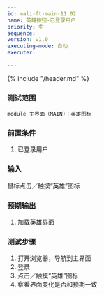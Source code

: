 ```yaml
---
id: mali-ft-main-11.02
name: 英雄按钮-已登录用户
priority: 中
sequence: 
version: v1.0
executing-mode: 自动
executer: 

---
```


{% include "/header.md" %}

### 测试范围
    module 主界面（MAIN)：英雄图标
### 前置条件
1. 已登录用户

### 输入
鼠标点击／触摸“英雄”图标

### 预期输出
1. 加载英雄界面

### 测试步骤
1. 打开浏览器，导航到主界面
2. 登录
3. 点击／触摸“英雄”图标
4. 察看界面变化是否和预期一致
